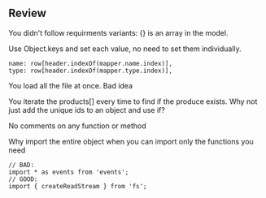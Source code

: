 ## Review

You didn't follow requirments
  variants: {} is an array in the model. 


Use Object.keys and set each value, no need to set them individually.
```
name: row[header.indexOf(mapper.name.index)],
type: row[header.indexOf(mapper.type.index)],
```

You load all the file at once. Bad idea

You iterate the products[] every time to find if the produce exists. Why not just add the unique ids to an object and use if?

No comments on any function or method


Why import the entire object when you can import only the functions you need
```
// BAD:
import * as events from 'events';
// GOOD:
import { createReadStream } from 'fs';
````
